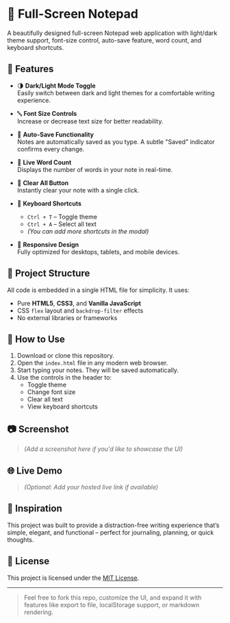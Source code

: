 # 📝 Full-Screen Notepad

A beautifully designed full-screen Notepad web application with light/dark theme support, font-size control, auto-save feature, word count, and keyboard shortcuts.

## 🚀 Features

- 🌗 **Dark/Light Mode Toggle**  
  Easily switch between dark and light themes for a comfortable writing experience.

- 🔤 **Font Size Controls**  
  Increase or decrease text size for better readability.

- 💾 **Auto-Save Functionality**  
  Notes are automatically saved as you type. A subtle "Saved" indicator confirms every change.

- 🧮 **Live Word Count**  
  Displays the number of words in your note in real-time.

- 🧼 **Clear All Button**  
  Instantly clear your note with a single click.

- 🎹 **Keyboard Shortcuts**
  - `Ctrl + T` – Toggle theme  
  - `Ctrl + A` – Select all text  
  - *(You can add more shortcuts in the modal)*

- 📱 **Responsive Design**  
  Fully optimized for desktops, tablets, and mobile devices.

## 📁 Project Structure

All code is embedded in a single HTML file for simplicity. It uses:

- Pure **HTML5**, **CSS3**, and **Vanilla JavaScript**
- CSS `flex` layout and `backdrop-filter` effects
- No external libraries or frameworks

## 🔧 How to Use

1. Download or clone this repository.
2. Open the `index.html` file in any modern web browser.
3. Start typing your notes. They will be saved automatically.
4. Use the controls in the header to:
   - Toggle theme
   - Change font size
   - Clear all text
   - View keyboard shortcuts

## 📷 Screenshot

> *(Add a screenshot here if you'd like to showcase the UI)*

## 🌐 Live Demo

> *(Optional: Add your hosted live link if available)*

## 🧠 Inspiration

This project was built to provide a distraction-free writing experience that’s simple, elegant, and functional – perfect for journaling, planning, or quick thoughts.

## 📜 License

This project is licensed under the [MIT License](LICENSE).

---

> Feel free to fork this repo, customize the UI, and expand it with features like export to file, localStorage support, or markdown rendering.
